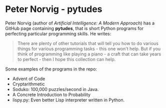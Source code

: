# Peter Norvig - pytudes
Peter Norvig (author of *Artificial Intelligence: A Modern Approach*) has a GitHub page containing **pytudes**, that is short Python programs for perfecting particular programming skills.
He writes:
> There are plenty of other tutorials that will tell you how to do various things for various programming tasks - this one won't help. But if you think of programming like playing a piano - a craft that can take years to perfect - then I hope this collection can help.

Some examples of the programs in the repo:
* Advent of Code
* Cryptarithmetic
* Soduko: 100,000 puzzles/second in Java. 
* A Concrete Introduction to Probability
* lispy.py: Even better Lisp interpreter written in Python.

